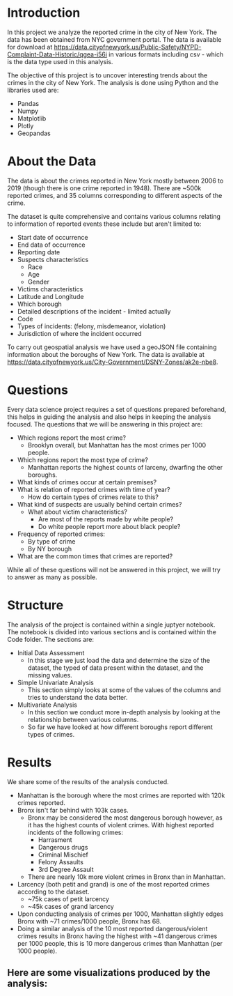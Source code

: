 # Introduction
In this project we analyze the reported crime in the city of New York. The data has been obtained from NYC government portal. The data is available for download at https://data.cityofnewyork.us/Public-Safety/NYPD-Complaint-Data-Historic/qgea-i56i in various formats including csv - which is the data type used in this analysis.

The objective of this project is to uncover interesting trends about the crimes in the city of New York. The analysis is done using Python and the libraries used are:
- Pandas
- Numpy
- Matplotlib
- Plotly
- Geopandas

# About the Data
The data is about the crimes reported in New York mostly between 2006 to 2019 (though there is one crime reported in 1948). There are ~500k reported crimes, and 35 columns corresponding to different aspects of the crime.

The dataset is quite comprehensive and contains various columns relating to information of reported events these include but aren't limited to:
  - Start date of occurrence
  - End data of occurrence
  - Reporting date
  - Suspects characteristics
    - Race
    - Age
    - Gender
  - Victims characteristics
  - Latitude and Longitude
  - Which borough
  - Detailed descriptions of the incident - limited actually
  - Code
  - Types of incidents: (felony, misdemeanor, violation)
  - Jurisdiction of where the incident occurred

  To carry out geospatial analysis we have used a geoJSON file containing information about the boroughs of New York. The data is available at https://data.cityofnewyork.us/City-Government/DSNY-Zones/ak2e-nbe8.


# Questions
Every data science project requires a set of questions prepared beforehand, this helps in guiding the analysis and also helps in keeping the analysis focused. The questions that we will be answering in this project are:

- Which regions report the most crime?
  - Brooklyn overall, but Manhattan has the most crimes per 1000 people.
- Which regions report the most type of crime?
  - Manhattan reports the highest counts of larceny, dwarfing the other boroughs.
- What kinds of crimes occur at certain premises?
- What is relation of reported crimes with time of year?
  - How do certain types of crimes relate to this?
- What kind of suspects are usually behind certain crimes?
  - What about victim characteristics?
    - Are most of the reports made by white people?
    - Do white people report more about black people?
- Frequency of reported crimes:
  - By type of crime
  - By NY borough
- What are the common times that crimes are reported?

While all of these questions will not be answered in this project, we will try to answer as many as possible.

# Structure
The analysis of the project is contained within a single juptyer notebook. The notebook is divided into various sections and is contained within the Code folder. The sections are:
- Initial Data Assessment
    - In this stage we just load the data and determine the size of the dataset, the typed of data present within the dataset, and the missing values.
- Simple Univariate Analysis
    - This section simply looks at some of the values of the columns and tries to understand the data better.
- Multivariate Analysis
    - In this section we conduct more in-depth analysis by looking at the relationship between various columns.
    - So far we have looked at how different boroughs report different types of crimes.

# Results
We share some of the results of the analysis conducted.
- Manhattan is the borough where the most crimes are reported with 120k crimes reported.
- Bronx isn't far behind with 103k cases.
  - Bronx may be considered the most dangerous borough however, as it has the highest counts of violent crimes. With highest reported incidents of the following crimes:
    - Harrasment
    - Dangerous drugs
    - Criminal Mischief
    - Felony Assaults
    - 3rd Degree Assault
  - There are nearly 10k more violent crimes in Bronx than in Manhattan.
- Larcency (both petit and grand) is one of the most reported crimes according to the dataset.
  - ~75k cases of petit larcency
  - ~45k cases of grand larcency
- Upon conducting analysis of crimes per 1000, Manhattan slightly edges Bronx with ~71 crimes/1000 people, Bronx has 68.
- Doing a similar analysis of the 10 most reported dangerous/violent crimes results in Bronx having the highest with ~41 dangerous crimes per 1000 people, this is 10 more dangerous crimes than Manhattan (per 1000 people).

Here are some visualizations produced by the analysis:
- 

